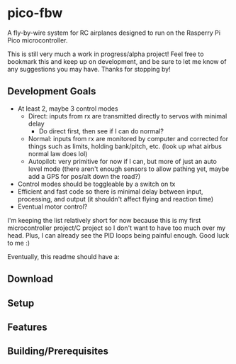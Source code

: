 # pico-fbw

A fly-by-wire system for RC airplanes designed to run on the Rasperry Pi Pico microcontroller.

This is still very much a work in progress/alpha project! Feel free to bookmark this and keep up on development, and be sure to let me know of any suggestions you may have. Thanks for stopping by!

## Development Goals

- At least 2, maybe 3 control modes
  - Direct: inputs from rx are transmitted directly to servos with minimal delay
    - Do direct first, then see if I can do normal?
  - Normal: inputs from rx are monitored by computer and corrected for things such as limits, holding bank/pitch, etc. (look up what airbus normal law does lol)
  - Autopilot: very primitive for now if I can, but more of just an auto level mode (there aren't enough sensors to allow pathing yet, maybe add a GPS for pos/alt down the road?)
- Control modes should be toggleable by a switch on tx
- Efficient and fast code so there is minimal delay between input, processing, and output (it shouldn't affect flying and reaction time)
- Eventual motor control?

I'm keeping the list relatively short for now because this is my first microcontroller project/C project so I don't want to have too much over my head. Plus, I can already see the PID loops being painful enough. Good luck to me :)

Eventually, this readme should have a:

## Download

## Setup

## Features

## Building/Prerequisites
